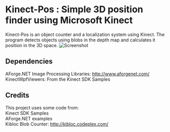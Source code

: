 # Kinect-Pos : Simple 3D position finder using Microsoft Kinect

Kinect-Pos is an object counter and a localization system using Kinect. The program detects objects using blobs in the depth map and calculates it position in the 3D space.
![Screenshot](https://github.com/pvishal/kinect-pos/raw/master/media/kinpos.png)  

## Dependencies
AForge.NET Image Processing Libraries: http://www.aforgenet.com/   
KinectWpfViewers: From the Kinect SDK Samples   

## Credits
This project uses some code from:  
Kinect SDK Samples   
AForge.NET examples   
Kibloc Blob Counter: http://kibloc.codeplex.com/   

